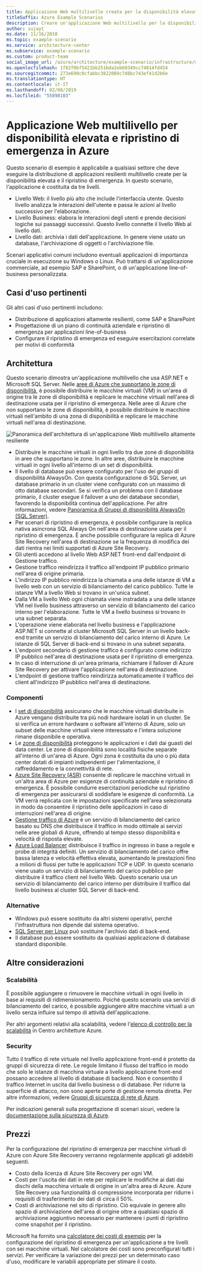 ```yaml
---
title: Applicazione Web multilivello creata per la disponibilità elevata e il ripristino di emergenza
titleSuffix: Azure Example Scenarios
description: Creare un'applicazione Web multilivello per la disponibilità elevata e il ripristino di emergenza in Azure usando macchine virtuali di Azure, set di disponibilità, zone di disponibilità, Azure Site Recovery e Gestione traffico di Azure.
author: sujayt
ms.date: 11/16/2018
ms.topic: example-scenario
ms.service: architecture-center
ms.subservice: example-scenario
ms.custom: product-team
social_image_url: /azure/architecture/example-scenario/infrastructure/media/arhitecture-disaster-recovery-multi-tier-app.png
ms.openlocfilehash: 1f82f0bf5421bb251bda2eb60349cc74014fd454
ms.sourcegitcommit: 273e690c0cfabbc3822089c7d8bc743ef41d2b6e
ms.translationtype: HT
ms.contentlocale: it-IT
ms.lasthandoff: 02/08/2019
ms.locfileid: "55898103"
---
```

# <a name="multitier-web-application-built-for-high-availability-and-disaster-recovery-on-azure"></a>Applicazione Web multilivello per disponibilità elevata e ripristino di emergenza in Azure

Questo scenario di esempio è applicabile a qualsiasi settore che deve eseguire la distribuzione di applicazioni resilienti multilivello create per la disponibilità elevata e il ripristino di emergenza. In questo scenario, l'applicazione è costituita da tre livelli.

- Livello Web: il livello più alto che include l'interfaccia utente. Questo livello analizza le interazioni dell'utente e passa le azioni al livello successivo per l'elaborazione.
- Livello Business: elabora le interazioni degli utenti e prende decisioni logiche sui passaggi successivi. Questo livello connette il livello Web al livello dati.
- Livello dati: archivia i dati dell'applicazione. In genere viene usato un database, l'archiviazione di oggetti o l'archiviazione file.

Scenari applicativi comuni includono eventuali applicazioni di importanza cruciale in esecuzione su Windows o Linux. Può trattarsi di un'applicazione commerciale, ad esempio SAP e SharePoint, o di un'applicazione line-of-business personalizzata.

## <a name="relevant-use-cases"></a>Casi d'uso pertinenti

Gli altri casi d'uso pertinenti includono:

- Distribuzione di applicazioni altamente resilienti, come SAP e SharePoint
- Progettazione di un piano di continuità aziendale e ripristino di emergenza per applicazioni line-of-business
- Configurare il ripristino di emergenza ed eseguire esercitazioni correlate per motivi di conformità

## <a name="architecture"></a>Architettura

Questo scenario dimostra un'applicazione multilivello che usa ASP.NET e Microsoft SQL Server. Nelle [aree di Azure che supportano le zone di disponibilità](/azure/availability-zones/az-overview#regions-that-support-availability-zones), è possibile distribuire le macchine virtuali (VM) in un'area di origine tra le zone di disponibilità e replicare le macchine virtuali nell'area di destinazione usata per il ripristino di emergenza. Nelle aree di Azure che non supportano le zone di disponibilità, è possibile distribuire le macchine virtuali nell'ambito di una zona di disponibilità e replicare le macchine virtuali nell'area di destinazione.

![Panoramica dell'architettura di un'applicazione Web multilivello altamente resiliente][architecture]

- Distribuire le macchine virtuali in ogni livello tra due zone di disponibilità in aree che supportano le zone. In altre aree, distribuire le macchine virtuali in ogni livello all'interno di un set di disponibilità.
- Il livello di database può essere configurato per l'uso dei gruppi di disponibilità AlwaysOn. Con questa configurazione di SQL Server, un database primario in un cluster viene configurato con un massimo di otto database secondari. Se si verifica un problema con il database primario, il cluster esegue il failover a uno dei database secondari, favorendo la disponibilità continua dell'applicazione. Per altre informazioni, vedere [Panoramica di Gruppi di disponibilità AlwaysOn (SQL Server)][docs-sql-always-on].
- Per scenari di ripristino di emergenza, è possibile configurare la replica nativa asincrona SQL Always On nell'area di destinazione usata per il ripristino di emergenza. È anche possibile configurare la replica di Azure Site Recovery nell'area di destinazione se la frequenza di modifica dei dati rientra nei limiti supportati di Azure Site Recovery.
- Gli utenti accedono al livello Web ASP.NET front-end dall'endpoint di Gestione traffico.
- Gestione traffico reindirizza il traffico all'endpoint IP pubblico primario nell'area di origine primaria.
- L'indirizzo IP pubblico reindirizza la chiamata a una delle istanze di VM a livello web con un servizio di bilanciamento del carico pubblico. Tutte le istanze VM a livello Web si trovano in un'unica subnet.
- Dalla VM a livello Web ogni chiamata viene instradata a una delle istanze VM nel livello business attraverso un servizio di bilanciamento del carico interno per l'elaborazione. Tutte le VM a livello business si trovano in una subnet separata.
- L'operazione viene elaborata nel livello business e l'applicazione ASP.NET si connette al cluster Microsoft SQL Server in un livello back-end tramite un servizio di bilanciamento del carico interno di Azure. Le istanze di SQL Server di back-end si trovano in una subnet separata.
- L'endpoint secondario di gestione traffico è configurato come indirizzo IP pubblico nell'area di destinazione usata per il ripristino di emergenza.
- In caso di interruzione di un'area primaria, richiamare il failover di Azure Site Recovery per attivare l'applicazione nell'area di destinazione.
- L'endpoint di gestione traffico reindirizza automaticamente il traffico dei client all'indirizzo IP pubblico nell'area di destinazione.

### <a name="components"></a>Componenti

- I [set di disponibilità][docs-availability-sets] assicurano che le macchine virtuali distribuite in Azure vengano distribuite tra più nodi hardware isolati in un cluster. Se si verifica un errore hardware o software all'interno di Azure, solo un subset delle macchine virtuali viene interessato e l'intera soluzione rimane disponibile e operativa.
- Le [zone di disponibilità][docs-availability-zones] proteggono le applicazioni e i dati dai guasti del data center. Le zone di disponibilità sono località fisiche separate all'interno di un'area di Azure. Ogni zona è costituita da uno o più data center dotati di impianti indipendenti per l'alimentazione, il raffreddamento e la connettività di rete.
- [Azure Site Recovery (ASR)][docs-azure-site-recovery] consente di replicare le macchine virtuali in un'altra area di Azure per esigenze di continuità aziendale e ripristino di emergenza. È possibile condurre esercitazioni periodiche sul ripristino di emergenza per assicurarsi di soddisfare le esigenze di conformità. La VM verrà replicata con le impostazioni specificate nell'area selezionata in modo da consentire il ripristino delle applicazioni in caso di interruzioni nell'area di origine.
- [Gestione traffico di Azure][docs-traffic-manager] è un servizio di bilanciamento del carico basato su DNS che distribuisce il traffico in modo ottimale ai servizi nelle aree globali di Azure, offrendo al tempo stesso disponibilità e velocità di risposta elevate.
- [Azure Load Balancer][docs-load-balancer] distribuisce il traffico in ingresso in base a regole e probe di integrità definiti. Un servizio di bilanciamento del carico offre bassa latenza e velocità effettiva elevata, aumentando le prestazioni fino a milioni di flussi per tutte le applicazioni TCP e UDP. In questo scenario viene usato un servizio di bilanciamento del carico pubblico per distribuire il traffico client nel livello Web. Questo scenario usa un servizio di bilanciamento del carico interno per distribuire il traffico dal livello business al cluster SQL Server di back-end.

### <a name="alternatives"></a>Alternative

- Windows può essere sostituito da altri sistemi operativi, perché l'infrastruttura non dipende dal sistema operativo.
- [SQL Server per Linux][docs-sql-server-linux] può sostituire l'archivio dati di back-end.
- Il database può essere sostituito da qualsiasi applicazione di database standard disponibile.

## <a name="other-considerations"></a>Altre considerazioni

### <a name="scalability"></a>Scalabilità

È possibile aggiungere o rimuovere le macchine virtuali in ogni livello in base ai requisiti di ridimensionamento. Poiché questo scenario usa servizi di bilanciamento del carico, è possibile aggiungere altre macchine virtuali a un livello senza influire sul tempo di attività dell'applicazione.

Per altri argomenti relativi alla scalabilità, vedere l'[elenco di controllo per la scalabilità][scalability] in Centro architetture Azure.

### <a name="security"></a>Security

Tutto il traffico di rete virtuale nel livello applicazione front-end è protetto da gruppi di sicurezza di rete. Le regole limitano il flusso del traffico in modo che solo le istanze di macchina virtuale a livello applicazione front-end possano accedere al livello di database di backend. Non è consentito il traffico Internet in uscita dal livello business o di database. Per ridurre la superficie di attacco, non sono aperte porte di gestione remota diretta. Per altre informazioni, vedere [Gruppi di sicurezza di rete di Azure][docs-nsg].

Per indicazioni generali sulla progettazione di scenari sicuri, vedere la [documentazione sulla sicurezza di Azure][security].

## <a name="pricing"></a>Prezzi

Per la configurazione del ripristino di emergenza per macchine virtuali di Azure con Azure Site Recovery verranno regolarmente applicati gli addebiti seguenti.

- Costo della licenza di Azure Site Recovery per ogni VM.
- Costi per l'uscita dei dati in rete per replicare le modifiche ai dati dai dischi della macchina virtuale di origine in un'altra area di Azure. Azure Site Recovery usa funzionalità di compressione incorporata per ridurre i requisiti di trasferimento dei dati di circa il 50%.
- Costi di archiviazione nel sito di ripristino. Ciò equivale in genere allo spazio di archiviazione dell'area di origine oltre a qualsiasi spazio di archiviazione aggiuntivo necessario per mantenere i punti di ripristino come snapshot per il ripristino.

Microsoft ha fornito una [calcolatore dei costi di esempio][calculator] per la configurazione del ripristino di emergenza per un'applicazione a tre livelli con sei macchine virtuali. Nel calcolatore dei costi sono preconfigurati tutti i servizi. Per verificare la variazione dei prezzi per un determinato caso d'uso, modificare le variabili appropriate per stimare il costo.

<!-- links -->
[architecture]: ./media/arhitecture-disaster-recovery-multi-tier-app.png
[autoscaling]: /azure/architecture/best-practices/auto-scaling
[availability]: ../../checklist/availability.md
[resiliency]: /azure/architecture/resiliency/
[security]: /azure/security/
[scalability]: /azure/architecture/checklist/scalability
[docs-availability-zones]: /azure/availability-zones/az-overview
[docs-load-balancer]: /azure/load-balancer/load-balancer-overview
[docs-nsg]: /azure/virtual-network/security-overview
[docs-vmss]: /azure/virtual-machine-scale-sets/overview
[docs-sql-always-on]: /sql/database-engine/availability-groups/windows/overview-of-always-on-availability-groups-sql-server
[docs-vmss-autoscale]: /azure/virtual-machine-scale-sets/virtual-machine-scale-sets-autoscale-overview
[docs-vnet]: /azure/virtual-network/virtual-networks-overview
[docs-sql-server-linux]: /sql/linux/sql-server-linux-overview?view=sql-server-linux-2017
[docs-traffic-manager]: /azure/traffic-manager/
[docs-azure-site-recovery]: /azure/site-recovery/azure-to-azure-quickstart/
[docs-availability-sets]: /azure/virtual-machines/windows/manage-availability/
[calculator]: https://azure.com/e/6835332265044d6d931d68c917979e6d/
